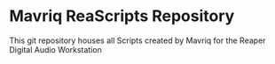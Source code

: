 # Mavriq ReaScripts Repository

This git repository houses all Scripts created by Mavriq for the Reaper Digital Audio Workstation
